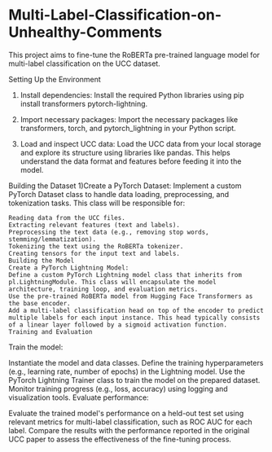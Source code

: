 # Multi-Label-Classification-on-Unhealthy-Comments

This project aims to fine-tune the RoBERTa pre-trained language model for multi-label classification on the UCC dataset.

Setting Up the Environment
  1) Install dependencies:
    Install the required Python libraries using pip install transformers pytorch-lightning.
    
  2) Import necessary packages:
    Import the necessary packages like transformers, torch, and pytorch_lightning in your Python script.
    
  3) Load and inspect UCC data:
    Load the UCC data from your local storage and explore its structure using libraries like pandas. This helps understand the data format and features before feeding it into the model.

Building the Dataset
  1)Create a PyTorch Dataset: Implement a custom PyTorch Dataset class to handle data loading, preprocessing, and tokenization tasks. This class will be responsible for:
  
    Reading data from the UCC files.
    Extracting relevant features (text and labels).
    Preprocessing the text data (e.g., removing stop words, stemming/lemmatization).
    Tokenizing the text using the RoBERTa tokenizer.
    Creating tensors for the input text and labels.
    Building the Model
    Create a PyTorch Lightning Model:
    Define a custom PyTorch Lightning model class that inherits from pl.LightningModule. This class will encapsulate the model architecture, training loop, and evaluation metrics.
    Use the pre-trained RoBERTa model from Hugging Face Transformers as the base encoder.
    Add a multi-label classification head on top of the encoder to predict multiple labels for each input instance. This head typically consists of a linear layer followed by a sigmoid activation function.
    Training and Evaluation
    
Train the model:

Instantiate the model and data classes.
Define the training hyperparameters (e.g., learning rate, number of epochs) in the Lightning model.
Use the PyTorch Lightning Trainer class to train the model on the prepared dataset.
Monitor training progress (e.g., loss, accuracy) using logging and visualization tools.
Evaluate performance:

Evaluate the trained model's performance on a held-out test set using relevant metrics for multi-label classification, such as ROC AUC for each label.
Compare the results with the performance reported in the original UCC paper to assess the effectiveness of the fine-tuning process.
